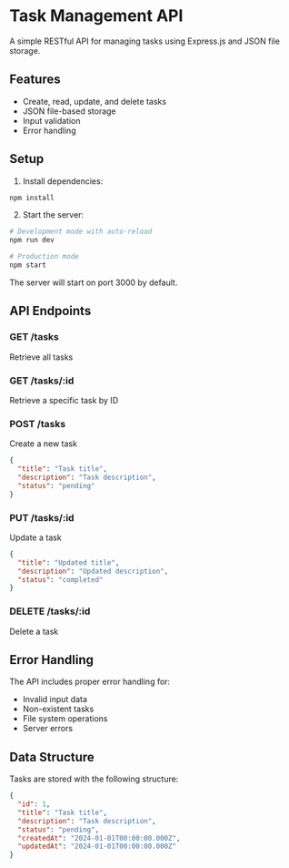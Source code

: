# Task Management API

A simple RESTful API for managing tasks using Express.js and JSON file storage.

## Features

- Create, read, update, and delete tasks
- JSON file-based storage
- Input validation
- Error handling

## Setup

1. Install dependencies:
```bash
npm install
```

2. Start the server:
```bash
# Development mode with auto-reload
npm run dev

# Production mode
npm start
```

The server will start on port 3000 by default.

## API Endpoints

### GET /tasks
Retrieve all tasks

### GET /tasks/:id
Retrieve a specific task by ID

### POST /tasks
Create a new task
```json
{
  "title": "Task title",
  "description": "Task description",
  "status": "pending"
}
```

### PUT /tasks/:id
Update a task
```json
{
  "title": "Updated title",
  "description": "Updated description",
  "status": "completed"
}
```

### DELETE /tasks/:id
Delete a task

## Error Handling

The API includes proper error handling for:
- Invalid input data
- Non-existent tasks
- File system operations
- Server errors

## Data Structure

Tasks are stored with the following structure:
```json
{
  "id": 1,
  "title": "Task title",
  "description": "Task description",
  "status": "pending",
  "createdAt": "2024-01-01T00:00:00.000Z",
  "updatedAt": "2024-01-01T00:00:00.000Z"
}
``` 